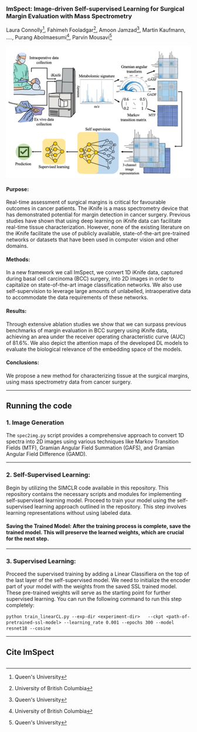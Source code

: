 ### ImSpect: Image-driven Self-supervised Learning for Surgical Margin Evaluation with Mass Spectrometry

Laura Connolly[^1], Fahimeh Fooladgar[^2], Amoon Jamzad[^1], Martin Kaufmann, ...., Purang Abolmaesumi[^2], Parvin Mousavi[^1]

[^1]: Queen's University
[^2]: University of British Columbia

![Block Diagram](./images/Overview.png)

#### Purpose: 
Real-time assessment of surgical margins is critical for favourable outcomes in cancer patients. The iKnife is a mass spectrometry device that has demonstrated potential for margin detection in cancer surgery. Previous studies have shown that using deep learning on iKnife data can facilitate real-time tissue characterization. However, none of the existing literature on the iKnife facilitate the use of publicly available, state-of-the-art pre-trained networks or datasets that have been used in computer vision and other domains. 
#### Methods: 
In a new framework we call ImSpect, we convert 1D iKnife data, captured during basal cell carcinoma (BCC) surgery, into 2D images in order to capitalize on state-of-the-art image classification networks. We also use self-supervision to leverage large amounts of unlabelled, intraoperative data to accommodate the data requirements of these networks. 
#### Results: 
Through extensive ablation studies we show that we can surpass previous benchmarks of margin evaluation in BCC surgery using iKnife data, achieving an area under the receiver operating characteristic curve (AUC) of 81.6\%. We also depict the attention maps of the developed DL models to evaluate the biological relevance of the embedding space
of the models. 
#### Conclusions: 
We propose a new method for characterizing tissue at the surgical margins, using mass spectrometry data from cancer surgery.


---

<!-- 
  >> Codes will be uploaded soon ...-->

## Running the code

### 1. Image Generation
The `spec2img.py` script provides a comprehensive approach to convert 1D spectra into 2D images using various techniques like Markov Transition Fields (MTF), Gramian Angular Field Summation (GAFS), and Gramian Angular Field Difference (GAMD).

---

### 2. Self-Supervised Learning: 
Begin by utilizing the SIMCLR code available in this repository. This repository contains the necessary scripts and modules for implementing self-supervised learning model. Proceed to train your model using the self-supervised learning approach outlined in the repository. This step involves learning representations without using labeled data.

#### Saving the Trained Model: After the training process is complete, save the trained model. This will preserve the learned weights, which are crucial for the next step.

---
### 3. Supervised Learning:
Proceed the supervised training by adding a Linear Classifiera on the top of the last layer of the self-supervised model. 
We need to initialize the encoder part of your model with the weights from the saved SSL trained model. These pre-trained weights will serve as the starting point for further supervised learning. You can run the following command to run this step completely:
```
python train_linearCL.py --exp-dir <experiment-dir>   --ckpt <path-of-pretrained-ssl-model> --learning_rate 0.001 --epochs 300 --model resnet18 --cosine
```

---

## Cite ImSpect
<pre>
</pre>
